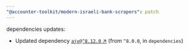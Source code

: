 ```yaml
---
"@accounter-toolkit/modern-israeli-bank-scrapers": patch
---
```

dependencies updates:
  - Updated dependency [`ajv@^8.12.0` ↗︎](https://www.npmjs.com/package/ajv/v/8.12.0) (from `^8.0.0`, in `dependencies`)
